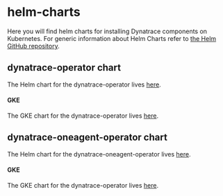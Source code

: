 # helm-charts

Here you will find helm charts for installing Dynatrace components on Kubernetes. For generic information about Helm Charts refer to [the Helm GitHub repository](https://github.com/helm/charts).

## dynatrace-operator chart
The Helm chart for the dynatrace-operator lives [here](https://github.com/Dynatrace/helm-charts/tree/master/dynatrace-operator/chart/default).

#### GKE
The GKE chart for the dynatrace-operator lives [here](https://github.com/Dynatrace/helm-charts/tree/master/dynatrace-operator/).

## dynatrace-oneagent-operator chart
The Helm chart for the dynatrace-oneagent-operator lives [here](https://github.com/Dynatrace/helm-charts/tree/master/dynatrace-oneagent-operator/chart/default).

#### GKE
The GKE chart for the dynatrace-operator lives [here](https://github.com/Dynatrace/helm-charts/tree/master/dynatrace-oneagent-operator/).